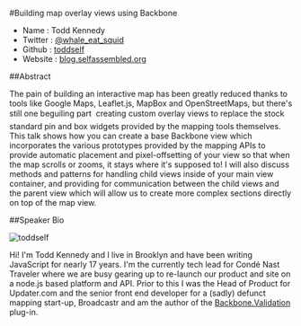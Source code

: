#Building map overlay views using Backbone

* Name      : Todd Kennedy
* Twitter   : [@whale_eat_squid](https://twitter.com/whale_eat_squid)
* Github    : [toddself](/toddself)
* Website   : [blog.selfassembled.org](http://blog.selfassembled.org)

##Abstract

The pain of building an interactive map has been greatly reduced thanks to tools like Google Maps, Leaflet.js, MapBox and OpenStreetMaps, but there's still one beguiling part &#151; creating custom overlay views to replace the stock standard pin and box widgets provided by the mapping tools themselves. This talk shows how you can create a base Backbone view which incorporates the various prototypes provided by the mapping APIs to provide automatic placement and pixel-offsetting of your view so that when the map scrolls or zooms, it stays where it's supposed to! I will also discuss methods and patterns for handling child views inside of your main view container, and providing for communication between the child views and the parent view which will allow us to create more complex sections directly on top of the map view.

##Speaker Bio

![toddself](https://raw.github.com/cascadiajs/2013.cascadiajs.com/master/images/toddself.png)

Hi! I'm Todd Kennedy and I live in Brooklyn and have been writing JavaScript for nearly 17 years.  I'm the currently tech lead for Condé Nast Traveler where we are busy gearing up to re-launch our product and site on a node.js based platform and API. Prior to this I was the Head of Product for Updater.com and the senior front end developer for a (sadly) defunct mapping start-up, Broadcastr and am the author of the [Backbone.Validation](https://github.com/toddself/backbone.validtion) plug-in.

[@whale_eat_squid]:http://twitter.com/whale_eat_squid
[toddself]:https://github.com/toddself
[blog.selfassembled.org]:http://blog.selfassembled.org

